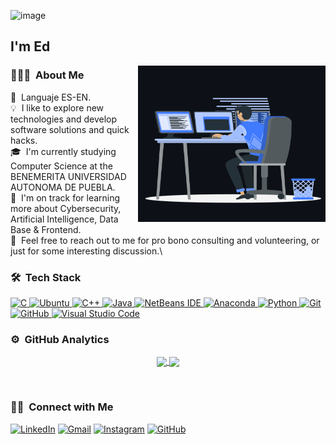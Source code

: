 ![image](https://github.com/user-attachments/assets/8640169a-57a3-4487-bffa-7f0d4b32b734)


<h2>I'm Ed</h2>

<p><img align="right" height="250" width="300" src="https://raw.githubusercontent.com/SubhadeepZilong/SubhadeepZilong/main/icons/animation_500_kxa883sd.gif" alt="SubhadeepZilong" /></p>

### 👨🏻‍💻 &nbsp;About Me
💬 &nbsp;Languaje ES-EN.\
💡 &nbsp;I like to explore new technologies and develop software solutions and quick hacks.\
🎓 &nbsp;I'm currently studying Computer Science at the BENEMERITA UNIVERSIDAD AUTONOMA DE PUEBLA.\
🌱 &nbsp;I'm on track for learning more about Cybersecurity, Artificial Intelligence, Data Base & Frontend.\
💬 &nbsp;Feel free to reach out to me for pro bono consulting and volunteering, or just for some interesting discussion.\
  





### 🛠 &nbsp;Tech Stack

<p align="center">
  <a href="https://skillicons.dev">
    
![C](https://img.shields.io/badge/c-%2300599C.svg?style=for-the-badge&logo=c&logoColor=white)
![Ubuntu](https://img.shields.io/badge/Ubuntu-E95420?style=for-the-badge&logo=ubuntu&logoColor=white)
![C++](https://img.shields.io/badge/c++-%2300599C.svg?style=for-the-badge&logo=c%2B%2B&logoColor=white)
![Java](https://img.shields.io/badge/java-%23ED8B00.svg?style=for-the-badge&logo=openjdk&logoColor=white)
![NetBeans IDE](https://img.shields.io/badge/NetBeansIDE-1B6AC6.svg?style=for-the-badge&logo=apache-netbeans-ide&logoColor=white)
![Anaconda](https://img.shields.io/badge/Anaconda-%2344A833.svg?style=for-the-badge&logo=anaconda&logoColor=white)
![Python](https://img.shields.io/badge/python-3670A0?style=for-the-badge&logo=python&logoColor=ffdd54)
![Git](https://img.shields.io/badge/git-%23F05033.svg?style=for-the-badge&logo=git&logoColor=white)
![GitHub](https://img.shields.io/badge/github-%23121011.svg?style=for-the-badge&logo=github&logoColor=white)
![Visual Studio Code](https://img.shields.io/badge/Visual%20Studio%20Code-0078d7.svg?style=for-the-badge&logo=visual-studio-code&logoColor=white)

  </a>
</p>


### ⚙️ &nbsp;GitHub Analytics

<p align="center">
  <a href="https://github.com/EdCruzTW">
    <img align="center" src="https://github-readme-stats.vercel.app/api?username=EdCruzTW&show_icons=true&hide_border=true&title_color=94b4a4&amp&icon_color=FFFFFF&amp&text_color=FFFFFF&amp&bg_color=000000&count_private=true&include_all_commits=true"/>
  </a>
  <a href="https://github.com/EdCruzTW">
    <img align="center" height="195px" src="https://github-readme-stats.vercel.app/api/top-langs/?username=EdCruzTW&text_color=FFFFFF&bg_color=000000&title_color=94b4a4&langs_count=15&layout=compact&hide_border=true" />
  </a>
</p>
</details>
<br>

### 🤝🏻 &nbsp;Connect with Me

<p align="center">
  
[![LinkedIn](https://img.shields.io/badge/linkedin-%230077B5.svg?style=for-the-badge&logo=linkedin&logoColor=white)](https://www.linkedin.com/in/edcruztw)
[![Gmail](https://img.shields.io/badge/Gmail-D14836?style=for-the-badge&logo=Gmail&logoColor=white)](mailto:edgar.gemer3000@gmail.com)
[![Instagram](https://img.shields.io/badge/Instagram-%23E4405F.svg?style=for-the-badge&logo=Instagram&logoColor=white)](https://www.instagram.com/ed_cruztw?igsh=Y3RhbjRmZW1ybmdl&utm_source=qr)
[![GitHub](https://img.shields.io/badge/github-%23121011.svg?style=for-the-badge&logo=github&logoColor=white)](https://github.com/EdCruztw)


</p>

